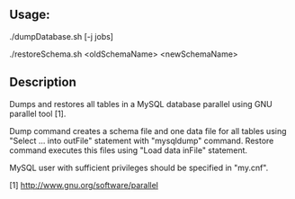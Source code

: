 ## Usage:

./dumpDatabase.sh [-j jobs]

./restoreSchema.sh \<oldSchemaName\> \<newSchemaName\>

## Description

Dumps and restores all tables in a MySQL database parallel using GNU parallel
tool [1].

Dump command creates a schema file and one data file for all tables using
"Select ... into outFile" statement with "mysqldump" command. Restore command
executes this files using "Load data inFile" statement.

MySQL user with sufficient privileges should be specified in "my.cnf".

[1] http://www.gnu.org/software/parallel
